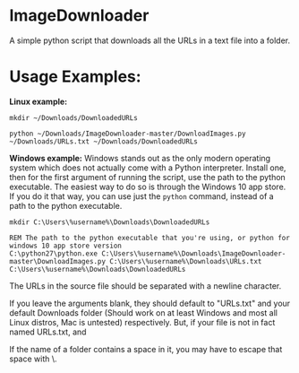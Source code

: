 # ImageDownloader
A simple python script that downloads all the URLs in a text file into a folder.

# Usage Examples:
 
**Linux example:**
```
mkdir ~/Downloads/DownloadedURLs

python ~/Downloads/ImageDownloader-master/DownloadImages.py ~/Downloads/URLs.txt ~/Downloads/DownloadedURLs
```
**Windows example:**
Windows stands out as the only modern operating system which does not actually come with a Python interpreter. Install one, then for the first argument of running the script, use the path to the python executable. The easiest way to do so is through the Windows 10 app store. If you do it that way, you can use just the `python` command, instead of a path to the python executable.
```
mkdir C:\Users\%username%\Downloads\DownloadedURLs

REM The path to the python executable that you're using, or python for windows 10 app store version
C:\python27\python.exe C:\Users\%username%\Downloads\ImageDownloader-master\DownloadImages.py C:\Users\%username%\Downloads\URLs.txt C:\Users\%username%\Downloads\DownloadedURLs
```



The URLs in the source file should be separated with a newline character.

If you leave the arguments blank, they should default to "URLs.txt" and your default Downloads folder (Should work on at least Windows and most all Linux distros, Mac is untested) respectively. But, if your file is not in fact named URLs.txt, and

If the name of a folder contains a space in it, you may have to escape that space with \\.
